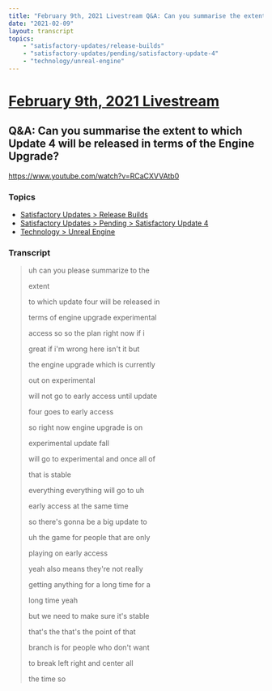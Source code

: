 ```yaml
---
title: "February 9th, 2021 Livestream Q&A: Can you summarise the extent to which Update 4 will be released in terms of the Engine Upgrade?"
date: "2021-02-09"
layout: transcript
topics:
    - "satisfactory-updates/release-builds"
    - "satisfactory-updates/pending/satisfactory-update-4"
    - "technology/unreal-engine"
---
```

# [February 9th, 2021 Livestream](../2021-02-09.md)
## Q&A: Can you summarise the extent to which Update 4 will be released in terms of the Engine Upgrade?
https://www.youtube.com/watch?v=RCaCXVVAtb0

### Topics
* [Satisfactory Updates > Release Builds](../topics/satisfactory-updates/release-builds.md)
* [Satisfactory Updates > Pending > Satisfactory Update 4](../topics/satisfactory-updates/pending/satisfactory-update-4.md)
* [Technology > Unreal Engine](../topics/technology/unreal-engine.md)

### Transcript

> uh can you please summarize to the
>
> extent
>
> to which update four will be released in
>
> terms of engine upgrade experimental
>
> access so so the plan right now if i
>
> great if i'm wrong here isn't it but
>
> the engine upgrade which is currently
>
> out on experimental
>
> will not go to early access until update
>
> four goes to early access
>
> so right now engine upgrade is on
>
> experimental update fall
>
> will go to experimental and once all of
>
> that is stable
>
> everything everything will go to uh
>
> early access at the same time
>
> so there's gonna be a big update to
>
> uh the game for people that are only
>
> playing on early access
>
> yeah also means they're not really
>
> getting anything for a long time for a
>
> long time yeah
>
> but we need to make sure it's stable
>
> that's the that's the point of that
>
> branch is for people who don't want
>
>  to break left right and center all
>
> the time so
